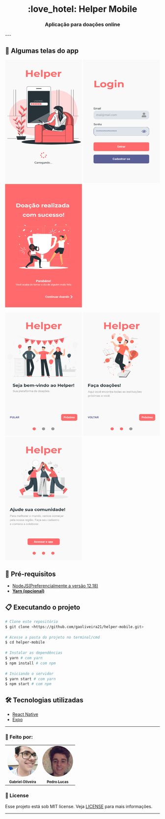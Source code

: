 <h1 align="center"> :love_hotel: Helper Mobile </h1>
<h3 align="center">
  Aplicação para doações online
</h3>
---

## :iphone: Algumas telas do app

<p>
  <img src="./.github/loading.png" width="250" height="400"> <img src="./.github/login.png" width="250" height="400"> <img src="./.github/success.png" width="250" height="400">
</p>

<p>
  <img src="./.github/welcome-01.png" width="250" height="400"> <img src="./.github/welcome-02.png" width="250" height="400"> <img src="./.github/welcome-03.png" width="250" height="400">
</p>

## :construction_worker: Pré-requisitos

- [NodeJS(Preferencialmente a versão 12.18)](https://nodejs.org/en/)
- **[Yarn (opcional)](https://classic.yarnpkg.com/en/docs/install/)**

## :clipboard: Executando o projeto

```bash
# Clone este repositório
$ git clone <https://github.com/gaoliveira21/helper-mobile.git>

# Acesse a pasta do projeto no terminal/cmd
$ cd helper-mobile

# Instalar as dependências
$ yarn # com yarn
$ npm install # com npm

# Iniciando o servidor
$ yarn start # com yarn
$ npm start # com npm

```

## :hammer_and_wrench: Tecnologias utilizadas

- [React Native](https://reactnative.dev/)
- [Expo](https://expo.io/)

---

### :construction_worker: Feito por:

<table>
  <tr>
    <td align="center"><a href="https://github.com/gaoliveira21"><img style="border-radius: 50%;" src="https://github.com/gaoliveira21/randpic/blob/master/.github/gabriel.jpg" width="100px;" alt=""/><br /><sub><b>Gabriel Oliveira</b></sub></a><br /></td>
    <td align="center"><a href="https://github.com/pedrooV2"><img style="border-radius: 50%;" src="https://github.com/gaoliveira21/randpic/blob/master/.github/pedro.jpg" width="100px;" alt=""/><br /><sub><b>Pedro Lucas</b></sub></a><br /></td>
  </tr>
</table>

### :memo: License
Esse projeto está sob MIT license. Veja [LICENSE](https://github.com/gaoliveira21/helper-mobile/blob/main/LICENSE) para mais informações.

---
